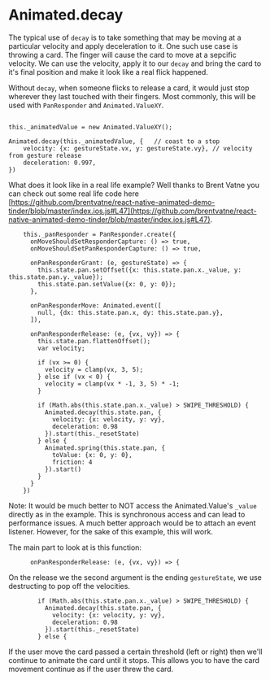 # Animated.decay

The typical use of `decay` is to take something that may be moving at a particular velocity and apply deceleration to it. One such use case is throwing a card. The finger will cause the card to move at a sepcific velocity. We can use the velocity, apply it to our `decay` and bring the card to it's final position and make it look like a real flick happened.

Without `decay`, when someone flicks to release a card, it would just stop wherever they last touched with their fingers. Most commonly, this will be used with `PanResponder` and `Animated.ValueXY`.

```

this._animatedValue = new Animated.ValueXY();

Animated.decay(this._animatedValue, {   // coast to a stop
    velocity: {x: gestureState.vx, y: gestureState.vy}, // velocity from gesture release
    deceleration: 0.997,
})
```

What does it look like in a real life example? Well thanks to Brent Vatne you can check out some real life code here [https://github.com/brentvatne/react-native-animated-demo-tinder/blob/master/index.ios.js#L47](https://github.com/brentvatne/react-native-animated-demo-tinder/blob/master/index.ios.js#L47).

```
    this._panResponder = PanResponder.create({
      onMoveShouldSetResponderCapture: () => true,
      onMoveShouldSetPanResponderCapture: () => true,

      onPanResponderGrant: (e, gestureState) => {
        this.state.pan.setOffset({x: this.state.pan.x._value, y: this.state.pan.y._value});
        this.state.pan.setValue({x: 0, y: 0});
      },

      onPanResponderMove: Animated.event([
        null, {dx: this.state.pan.x, dy: this.state.pan.y},
      ]),

      onPanResponderRelease: (e, {vx, vy}) => {
        this.state.pan.flattenOffset();
        var velocity;

        if (vx >= 0) {
          velocity = clamp(vx, 3, 5);
        } else if (vx < 0) {
          velocity = clamp(vx * -1, 3, 5) * -1;
        }

        if (Math.abs(this.state.pan.x._value) > SWIPE_THRESHOLD) {
          Animated.decay(this.state.pan, {
            velocity: {x: velocity, y: vy},
            deceleration: 0.98
          }).start(this._resetState)
        } else {
          Animated.spring(this.state.pan, {
            toValue: {x: 0, y: 0},
            friction: 4
          }).start()
        }
      }
    })
```

Note: It would be much better to NOT access the Animated.Value's `_value` directly as in the example. This is synchronous access and can lead to performance issues. A much better approach would be to attach an event listener. However, for the sake of this example, this will work.

The main part to look at is this function:
```
      onPanResponderRelease: (e, {vx, vy}) => {
```
On the release we the second argument is the ending `gestureState`, we use destructing to pop off the velocities.

```
        if (Math.abs(this.state.pan.x._value) > SWIPE_THRESHOLD) {
          Animated.decay(this.state.pan, {
            velocity: {x: velocity, y: vy},
            deceleration: 0.98
          }).start(this._resetState)
        } else {
```

If the user move the card passed a certain threshold (left or right) then we'll continue to animate the card until it stops. This allows you to have the card movement continue as if the user threw the card.
